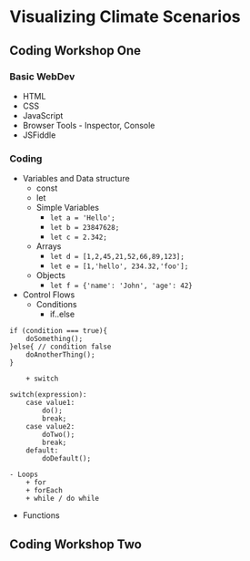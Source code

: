 # Visualizing Climate Scenarios

## Coding Workshop One

### Basic WebDev
* HTML
* CSS
* JavaScript
* Browser Tools - Inspector, Console 
* JSFiddle

### Coding
* Variables and Data structure
    - const 
    - let
    - Simple Variables
        + `let a = 'Hello';`
        + `let b = 23847628;`
        + `let c = 2.342;`
    - Arrays
        + `let d = [1,2,45,21,52,66,89,123];`
        + `let e = [1,'hello', 234.32,'foo'];`
    - Objects
        + ```let f = {'name': 'John', 'age': 42} ```
* Control Flows
    - Conditions
        + if..else
```
if (condition === true){
    doSomething();
}else{ // condition false
    doAnotherThing();
}
```
        + switch
```
switch(expression):
    case value1:
        do();
        break;
    case value2:
        doTwo();
        break;
    default:
        doDefault();
```
    - Loops
        + for
        + forEach
        + while / do while
* Functions

## Coding Workshop Two